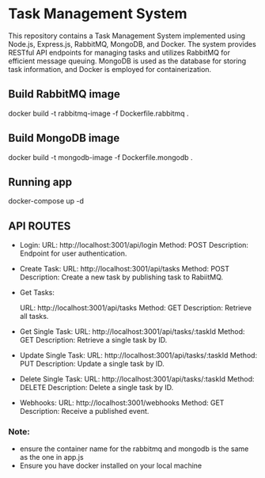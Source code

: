 # Task Management System

This repository contains a Task Management System implemented using Node.js, Express.js, RabbitMQ, MongoDB, and Docker. The system provides RESTful API endpoints for managing tasks and utilizes RabbitMQ for efficient message queuing. MongoDB is used as the database for storing task information, and Docker is employed for containerization.

## Build RabbitMQ image
docker build -t rabbitmq-image -f Dockerfile.rabbitmq .

## Build MongoDB image
docker build -t mongodb-image -f Dockerfile.mongodb .


## Running app
docker-compose up -d

## API ROUTES
- Login:
    URL: http://localhost:3001/api/login
    Method: POST
    Description: Endpoint for user authentication.

- Create Task:
    URL: http://localhost:3001/api/tasks
    Method: POST
    Description: Create a new task by publishing task to RabiitMQ.

- Get Tasks:

    URL: http://localhost:3001/api/tasks
    Method: GET
    Description: Retrieve all tasks.

- Get Single Task:
    URL: http://localhost:3001/api/tasks/:taskId
    Method: GET
    Description: Retrieve a single task by ID.

- Update Single Task:
    URL: http://localhost:3001/api/tasks/:taskId
    Method: PUT
    Description: Update a single task by ID.

- Delete Single Task:
    URL: http://localhost:3001/api/tasks/:taskId
    Method: DELETE
    Description: Delete a single task by ID.

- Webhooks:
    URL: http://localhost:3001/webhooks
    Method: GET
    Description: Receive a published event.

### Note: 
  - ensure the container name for the rabbitmq and mongodb is the same as the one in app.js
  - Ensure you have docker installed on your local machine
